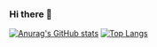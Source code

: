 ### Hi there 👋
[![Anurag's GitHub stats](https://github-readme-stats.vercel.app/api?username=Matrix53)](https://github.com/anuraghazra/github-readme-stats)
[![Top Langs](https://github-readme-stats.vercel.app/api/top-langs/?username=Matrix53&layout=compact)](https://github.com/anuraghazra/github-readme-stats)


<!--
**Matrix53/Matrix53** is a ✨ _special_ ✨ repository because its `README.md` (this file) appears on your GitHub profile.

Here are some ideas to get you started:

- 🔭 I’m currently working on ...
- 🌱 I’m currently learning ...
- 👯 I’m looking to collaborate on ...
- 🤔 I’m looking for help with ...
- 💬 Ask me about ...
- 📫 How to reach me: ...
- 😄 Pronouns: ...
- ⚡ Fun fact: ...
-->
